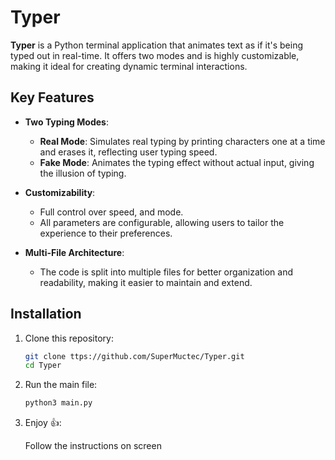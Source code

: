 # Typer

**Typer** is a Python terminal application that animates text as if it's being typed out in real-time. It offers two modes and is highly customizable, making it ideal for creating dynamic terminal interactions.

## Key Features

- **Two Typing Modes**:
  - **Real Mode**: Simulates real typing by printing characters one at a time and erases it, reflecting user typing speed.
  - **Fake Mode**: Animates the typing effect without actual input, giving the illusion of typing.
  
- **Customizability**: 
  - Full control over speed, and mode.
  - All parameters are configurable, allowing users to tailor the experience to their preferences.
  
- **Multi-File Architecture**: 
  - The code is split into multiple files for better organization and readability, making it easier to maintain and extend.
  
## Installation

1. Clone this repository:

   ```bash
   git clone ttps://github.com/SuperMuctec/Typer.git
   cd Typer
   ```
2. Run the main file:

   ```bash
   python3 main.py
   ```
3. Enjoy 👍:

   Follow the instructions on screen
